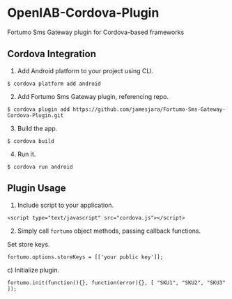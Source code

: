 OpenIAB-Cordova-Plugin
=======================

Fortumo Sms Gateway plugin for Cordova-based frameworks

Cordova Integration
-------------------

1) Add Android platform to your project using CLI.
```
$ cordova platform add android
```

2) Add Fortumo Sms Gateway plugin, referencing repo.
```
$ cordova plugin add https://github.com/jamesjara/Fortumo-Sms-Gateway-Cordova-Plugin.git
```

3) Build the app.
```
$ cordova build
```

4) Run it.
```
$ cordova run android
```

Plugin Usage
------------

1) Include script to your application.
```
<script type="text/javascript" src="cordova.js"></script>
```

2) Simply call ```fortumo``` object methods, passing callback functions.


Set store keys.
```
fortumo.options.storeKeys = [['your public key']];
```

c) Initialize plugin.
```
fortumo.init(function(){}, function(error){}, [ "SKU1", "SKU2", "SKU3" ]);
```


